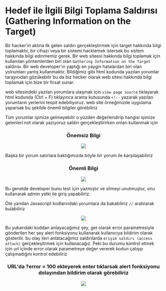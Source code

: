 # Hedef ile İlgili Bilgi Toplama Saldırısı (Gathering Information on the Target)

Bir hacker'in aklına ilk gelen saldırı gerçekleştirmek için target hakkında bilgi toplamaktır, bir cihazı veya bir sistemi hacklemek istersek bu sistem hakkında bilgi edinmemiz gerek. Bir web siteesi hakkında bilgi toplamak için kullanılan yöntemlerden biri olan `Gathering Information on the Target` saldırısı. Bir web developer'ın yaptığı en yaygın hatalardan biri olan yolrumları yanlış kullanmaktır. Bildiğimiz gibi html kodunda yazılan yorumlar tarayıcıdan gözükebilir bu da biz hacker olarak web sitesi hakkında bilgi toplamak için bize bir fırsat sunar. 

web sitesindeki yazılan yorumlara ulaşmak için `view page source` tıklayarak html kodunda (Ctrl + F) tıklayınca arama kutusunda `<!--` yazarak yazılan yorumların yerlerini tespit edebiliyoruz. web site örneğimizde uygulama yaparsak bu şekilde önemli bilgiler görebiliriz

Tüm yorumlar işimize gelmeyebilir o yüzden değerlendirip hangisi işimize gelenleri not olarak yazıyoruz saldırı gerçekleştirirken onları kullanmak için
<div align="center">
    <h3> Önemsiz Bilgi </h3>
    <img src="https://github.com/yasir723/hedef-ile-ilgili-bilgi-toplama/assets/111686779/87feec64-fa76-4008-a259-eda57cbf655f">
</div>

Başka bir yorum satırlara baktığımızda böyle bir yorum ile karşılaşabiliriz

<div align="center">
    <h3> Önemli Bilgi </h3>
    <img src="https://github.com/yasir723/hedef-ile-ilgili-bilgi-toplama/assets/111686779/743d2623-f15d-4aef-af44-6a2eeb40bcaa">
</div>

Bu genelde developer bunu test için yazmıştır ve silmeyi unutmuştur, onu kullanarak admin yetki ile giriş yapabiliriz.

Öte yandan Javascript kodlarındaki yorumlara da bakabiliriz `//` aratırarak bulabiliriz

<div align="center">
    <img src="https://github.com/yasir723/hedef-ile-ilgili-bilgi-toplama/assets/111686779/dbfb190a-c584-4f7d-8162-d7bc4bfa19f3">
</div>

Bu yukarıdaki koddan anlayacağımız şey, get olarak error parametresiyle gönderilen her şey alert fonksiyonu kullanarak kullanıcıya bildirim olarak gösterilir. bu olay ileri anlatacağımız saldırılarda `erişim saldırı (access attack)` gerçekleşitrmek için kullanacağız. Peki bu durumu kontrol etmek için url içinde error olarak parametreye değer vererek kodun çalışıp çalışmadığını kontrol edebiliriz

<div align="center">
    <h3>URL'da ?error = 100 ekleyerek enter tıklarsak alert fonksiyonu dolayından bildirim olarak görebiliriz</h3>
    <img src="https://github.com/yasir723/hedef-ile-ilgili-bilgi-toplama/assets/111686779/757bb28d-34ff-4a22-97ed-389ead639fa7">
</div>

